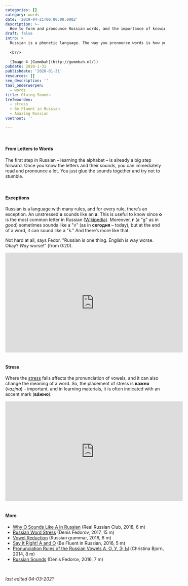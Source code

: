```yaml
---
categories: []
category: words
date: '2019-04-21T00:00:00.000Z'
description: >-
  How to form and pronounce Russian words, and the importance of knowing where the stress falls.
draft: false
intro: >
  Russian is a phonetic language. The way you pronounce words is how you write them. The way they are written tells you how to pronounce them. Each letter has its own sound and generally keeps it. Unlike Dutch and English, Russian is quite consistent in this regard.<br/>
  
  <br/>
  
  (Image © [Gummbah](http://gummbah.nl/))
pubdate: 2020-1-31
publishdate: '2020-01-31'
resources: []
seo_description: ''
taal_onderwerpen:
  - words
title: Gluing Sounds
trefwoorden:
  - stress
  - Be Fluent in Russian
  - Amazing Russian
voetnoot: ''

---
```


<br/>

#### From Letters to Words

The first step in Russian – learning the alphabet – is already a big step forward. Once you know the letters and their sounds, you can immediately read and pronounce a lot. You just glue the sounds together and try not to stumble.

<br/>

#### Exceptions

Russian is a language with many rules, and for every rule, there’s an exception. An unstressed **о** sounds like an **а**. This is useful to know since **о** is the most common letter in Russian ([Wikipedia](https://en.wikipedia.org/wiki/Russian_alphabet)). Moreover, **г** (a "g" as in *good*) sometimes sounds like a "v" (as in **сегодня** – today), but at the end of a word, it can sound like a "k." And there’s more like that.

Not hard at all, says Fedor. "Russian is one thing. English is way worse. Okay? *Way* worse!" (from 0:20).

<iframe
width="560" height="315"
src="https://www.youtube.com/embed/B-MukOaSk3Y"
frameborder="0" allow="accelerometer; autoplay; encrypted-media;
gyroscope; picture-in-picture" allowfullscreen></iframe>

<br/>

<br/>

#### Stress

Where the [stress](https://rusland1.nl/en/taal/20210304-klemtoon-in-russisch/) falls affects the pronunciation of vowels, and it can also change the meaning of a word. So, the placement of stress is **важно** (*vazjna*) – important, and in learning materials, it is often indicated with an accent mark (**вáжно**).

<iframe
width="560" height="315"
src="https://www.youtube.com/embed/RjkqCye-nss"
frameborder="0" allow="accelerometer; autoplay; encrypted-media;
gyroscope; picture-in-picture" allowfullscreen></iframe>

<br/>
<br/>

#### More

- [Why O Sounds Like A in Russian](https://youtu.be/QWTQUD8wzyM) (Real Russian Club, 2018, 6 m)
- [Russian Word Stress](https://www.youtube.com/watch?v=08JJCMBQ5Us) (Denis Fedorov, 2017, 15 m)
- [Vowel Reduction](https://www.youtube.com/watch?v=8Mi7WxPh7nQ) (Russian grammar, 2016, 6 m)
- [Say It Right! A and O](https://www.youtube.com/watch?v=3pT1dV0KMrI) (Be Fluent in Russian, 2016, 5 m)
- [Pronunciation Rules of the Russian Vowels А, О, У, Э, Ы](https://www.youtube.com/watch?v=oiXh_BKIZyc) (Christina Bjorn, 2014, 8 m)
- [Russian Sounds](https://youtu.be/0iGaDzskfwo) (Denis Fedorov, 2016, 7 m)

<br/>

*last edited 04-03-2021*
